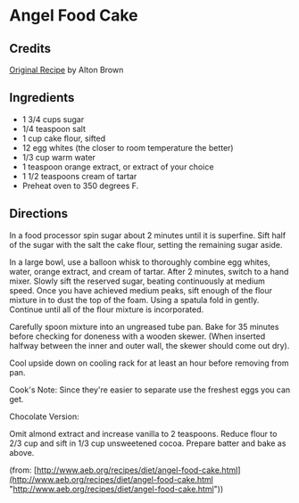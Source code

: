 # Angel Food Cake 

<!-- BEGIN content -->

## Credits

[Original Recipe](http://www.foodtv.com/foodtv/recipe/0,6255,16680,FF.html "http://www.foodtv.com/foodtv/recipe/0,6255,16680,FF.html") by Alton Brown

## Ingredients

- 1 3/4 cups sugar
- 1/4 teaspoon salt
- 1 cup cake flour, sifted
- 12 egg whites (the closer to room temperature the better)
- 1/3 cup warm water
- 1 teaspoon orange extract, or extract of your choice
- 1 1/2 teaspoons cream of tartar
- Preheat oven to 350 degrees F.

## Directions

In a food processor spin sugar about 2 minutes until it is superfine. Sift half of the sugar with the salt the cake flour, setting the remaining sugar aside.   
  
 In a large bowl, use a balloon whisk to thoroughly combine egg whites, water, orange extract, and cream of tartar. After 2 minutes, switch to a hand mixer. Slowly sift the reserved sugar, beating continuously at medium speed. Once you have achieved medium peaks, sift enough of the flour mixture in to dust the top of the foam. Using a spatula fold in gently. Continue until all of the flour mixture is incorporated.   
  
 Carefully spoon mixture into an ungreased tube pan. Bake for 35 minutes before checking for doneness with a wooden skewer. (When inserted halfway between the inner and outer wall, the skewer should come out dry).   
  
 Cool upside down on cooling rack for at least an hour before removing from pan.   
  
 Cook's Note: Since they're easier to separate use the freshest eggs you can get.

Chocolate Version:  
 Omit almond extract and increase vanilla to 2 teaspoons. Reduce flour to 2/3 cup and sift in 1/3 cup unsweetened cocoa. Prepare batter and bake as above.   
 (from: [http://www.aeb.org/recipes/diet/angel-food-cake.html](http://www.aeb.org/recipes/diet/angel-food-cake.html "http://www.aeb.org/recipes/diet/angel-food-cake.html"))

<!-- END content -->

